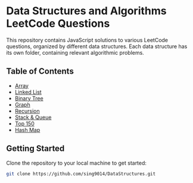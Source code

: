 # Data Structures and Algorithms LeetCode Questions

This repository contains JavaScript solutions to various LeetCode questions, organized by different data structures. Each data structure has its own folder, containing relevant algorithmic problems.

## Table of Contents

- [Array](./Arrays&Strings)
- [Linked List](./LinkedList)
- [Binary Tree](./BinaryTree)
- [Graph](./Graphs)
- [Recursion](./Recursion)
- [Stack & Queue](./Stack&Queues)
- [Top 150](./Top150)
- [Hash Map](./Hashmaps)

## Getting Started

Clone the repository to your local machine to get started:

```bash
git clone https://github.com/sing9014/DataStructures.git
